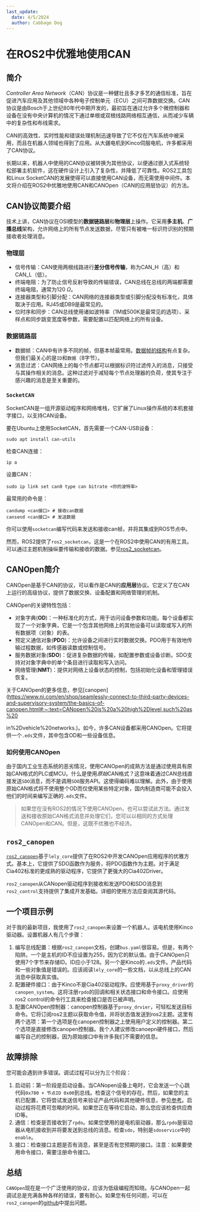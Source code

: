 ```yaml
---
last_update:
  date: 4/5/2024
  author: Cabbage Dog
---
```

# 在ROS2中优雅地使用CAN

## 简介
*Controller Area Network*（CAN）协议是一种健壮且多才多艺的通信标准，旨在促进汽车应用及其他领域中各种电子控制单元（ECU）之间可靠数据交换。CAN协议是由Bosch于上世纪80年代中期开发的，最初旨在通过允许多个微控制器和设备在没有中央计算机的情况下通过单根或双根线路网络相互通信，从而减少车辆中的复杂性和布线需求。

CAN的高效性、实时性能和错误处理机制迅速导致了它不仅在汽车系统中被采用，而且在机器人领域也得到了应用。从大疆电机到Kinco伺服电机，许多都采用了CAN协议。

长期以来，机器人中使用的CAN协议被转换为其他协议，以便通过嵌入式系统轻松部署主机软件，这在硬件设计上引入了复杂性，并降低了可靠性。ROS2工具包和Linux SocketCAN的发展使得可以直接使用CAN设备，而无需使用中间件。本文将介绍在ROS2中优雅地使用CAN和CANOpen（CAN的应用层协议）的方法。

## CAN协议简要介绍
技术上讲，CAN协议在OSI模型的**数据链路层**和**物理层**上操作。它采用**多主机**、**广播总线**架构，允许网络上的所有节点发送数据，尽管只有被唯一标识符识别的预期接收者处理消息。

### 物理层
- 信号传输：CAN使用两根线路进行**差分信号传输**，称为CAN_H（高）和CAN_L（低）。
- 终端电阻：为了防止信号反射导致的传输错误，CAN总线在总线的两端都需要终端电阻，通常为120 $\Omega$。
- 连接器类型和引脚分配：CAN网络的连接器类型或引脚分配没有标准化，具体取决于应用。RJ45或DB9是最常见的。
- 位时序和同步：CAN总线使用诸如波特率（1M或500K是最常见的选项）、采样点和同步跳变宽度等参数，需要配置以匹配网络上的所有设备。

### 数据链路层
- 数据帧：CAN中有许多不同的帧，但基本帧最常用。[数据帧的结构](https://en.wikipedia.org/wiki/CAN_bus)有点复杂。但我们最关心的是`ID`和`数据`（8字节）。
- 消息过滤：CAN网络上的每个节点都可以根据标识符过滤传入的消息，只接受与其操作相关的消息。这种过滤对于减轻每个节点处理器的负荷，使其专注于感兴趣的消息是至关重要的。

### `SocketCAN`
SocketCAN是一组开源驱动程序和网络堆栈，它扩展了Linux操作系统的本机套接字接口，以支持CAN设备。

要在Ubuntu上使用SocketCAN，首先需要一个CAN-USB设备：
```shell
sudo apt install can-utils
```
检查CAN连接：
```shell
ip a
```
设置CAN：
```shell
sudo ip link set can0 type can bitrate <你的波特率>
```
最常用的命令是：
```shell
candump <can接口> # 接收can数据
cansend <can接口> # 发送数据
```
你可以使用`socketcan`编写代码来发送和接收can帧，并将其集成到ROS节点中。

然而，ROS2提供了`ros2_socketcan`，这是一个在ROS2中使用CAN的有用工具。可以通过主题机制操纵要传输和接收的数据。参见[ros2_socketcan](https://github.com/autowarefoundation/ros2_socketcan)。

## CANOpen简介
CANOpen是基于CAN的协议，可以看作是CAN的**应用层**协议。它定义了在CAN上运行的高级协议，提供了数据交换、设备配置和网络管理的机制。

CANOpen的关键特性包括：
- 对象字典(**OD**)：一种标准化的方式，用于访问设备参数和功能。每个设备都实现了一个对象字典，它是一个包含其他网络上的其他设备可以读取或写入的所有数据项（对象）的表。
- 预定义通信对象(**PDO**)：允许设备之间进行实时数据交换。PDO用于有效地传输过程数据，如传感器读数或控制信号。
- 服务数据对象(**SDO**)：促进复杂数据的传输，如配置参数或设备诊断。SDO支持对对象字典中的单个条目进行读取和写入访问。
- 网络管理(**NMT**)：提供对网络上设备状态的控制，包括初始化设备和管理错误恢复。

关于CANOpen的更多信息，参见[canopen](https://www.ni.com/en/shop/seamlessly-connect-to-third-party-devices-and-supervisory-system/the-basics-of-canopen.html#:~:text=CANopen%20is%20a%20high%2Dlevel,such%20as%20

in%2Dvehicle%20networks.)。如今，许多CAN设备都采用CANOpen。它将提供一个`.eds`文件，其中包含OD和一些设备信息。

### 如何使用CANOpen
由于国内工业生态系统的恶劣情况，使用CANOpen的成熟方法是通过使用具有原始CAN格式的PLC或MCU。什么是使用*原始*CAN格式？这意味着通过CAN总线直接发送`SDO`消息，而不是调用`SDO`服务API。这使得编码难以理解。此外，由于使用原始CAN格式将不使用整个OD而仅使用某些特定对象，国内制造商可能不会投入他们的时间来编写正确的`.eds`文件。

> 如果您在没有ROS2的情况下使用CANOpen，也可以尝试此方法。通过发送和接收原始CAN格式消息并处理它们，您可以以相同的方式处理CANOpen和CAN。但是，这既不优雅也不经济。

## `ros2_canopen`
[`ros2_canopen`](https://ros-industrial.github.io/ros2_canopen/manual/rolling/)基于`lely_core`提供了在ROS2中开发CANOpen应用程序的优雅方式。基本上，它提供了SDO函数作为服务，将PDO函数作为主题。对于满足Cia402标准的更成熟的驱动程序，它提供了更强大的Cia402Driver。

`ros2_canopen`从CANopen驱动程序到接收和发送PDO和SDO消息到`ros2_control`支持提供了集成开发基础。详细的使用方法应查阅其源代码。

## 一个项目示例
对于我的最新项目，我使用了`ros2_canopen`来设置一个机器人。该电机使用Kinco驱动器。设置机器人有几个步骤：
1. 编写总线配置：根据`ros2_canopen`文档，创建`bus.yaml`很容易。但是，有两个陷阱。一个是主机的ID不应设置为255，因为它的默认值。由于CANOpen只使用7个字节来存储ID。ID应小于128。另一个是Kinco的`.eds`文件。产品代码和一些对象值是错误的。应该阅读`lely_core`的一些文档，以从总线上的CAN消息中获取真实值。
2. 配置硬件接口：由于Kinco不是Cia402驱动程序。应使用基于`proxy_driver`的`canopen_system`。这将注册`rpdo`的回调和相关状态接口和命令接口。应使用ros2 control的命令行工具来检查接口是否已被声明。
3. 配置CANOpen控制器：canopen控制器基于`proxy_drvier`，可轻松发送目标命令。它将订阅ros2主题以获取命令值，并将状态值发送到ros2主题。这里有两个选项：第一个选项是在canopen控制器之上使用用户定义的控制器。第二个选项是直接修改canopen控制器。我个人建议修改canoepn硬件接口，然后编写自己的控制器，因为原始接口中有许多我们不需要的信息。

## 故障排除
您可能会遇到许多错误。调试过程可以分为三个阶段：
1. 启动前：第一阶段是启动设备。当CANopen设备上电时，它会发送一个心跳代码`0x700 + 节点ID 0x00`到总线。检查这个信号的存在。然后，如果您的主机已配置，它将尝试发送信号来验证产品代码和其他硬件信息，参见[参考](https://opensource.lely.com/canopen/docs/cmd-tutorial/)。启动过程将花费可忽略的时间。如果您正在等待它启动，那么您应该检查供应商ID等。
2. 通信：检查是否接收到了`rpdo`。如果您使用的是电机驱动器，那么`rpdo`是驱动器从电机接收到并将要发送到总线的消息。检查`sdo`，特别是`sdoservice`中的`enable`。
3. 接口：检查接口主题是否有消息，甚至是否有您预期的接口。注意：如果要使用命令接口，需要注册命令接口。

## 总结
`CANOpen`现在是一个广泛使用的协议，应该为低级编程而知晓。与CANOpen一起调试总是充满各种各样的错误，要有耐心。如果您有任何问题，可以在`ros2_canopen`的[github](https://github.com/ros-industrial/ros2_canopen)中提出问题。